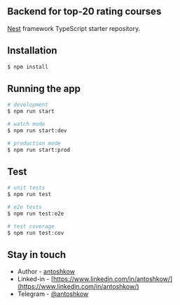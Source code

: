 ## Backend for top-20 rating courses

[Nest](https://github.com/nestjs/nest) framework TypeScript starter repository.

## Installation

```bash
$ npm install
```

## Running the app

```bash
# development
$ npm run start

# watch mode
$ npm run start:dev

# production mode
$ npm run start:prod
```

## Test

```bash
# unit tests
$ npm run test

# e2e tests
$ npm run test:e2e

# test coverage
$ npm run test:cov
```

## Stay in touch

- Author - [antoshkow](https://github.com/antoshkow)
- Linked-in - [https://www.linkedin.com/in/antoshkow/](https://www.linkedin.com/in/antoshkow/)
- Telegram - [@antoshkow](https://telegram.me/antoshkow)
